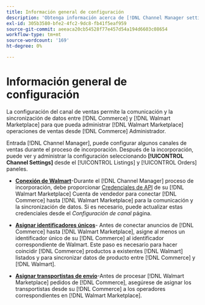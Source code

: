 ```yaml
---
title: Información general de configuración
description: 'Obtenga información acerca de [!DNL Channel Manager settings] para configurar la autenticación y asignar los atributos del catálogo de productos y los transportistas necesarios para coordinar las operaciones de ventas entre [!DNL Commerce] y el [!DNL Walmart Marketplace].'
exl-id: 305b3580-bfe2-4fc2-9dc8-fb41f5eaf959
source-git-commit: aeeaca20cb54528f77e457d54a194d6603c08654
workflow-type: tm+mt
source-wordcount: '169'
ht-degree: 0%

---
```



# Información general de configuración

La configuración del canal de ventas permite la comunicación y la sincronización de datos entre [!DNL Commerce] y [!DNL Walmart Marketplace] para que pueda administrar [!DNL Walmart Marketplace] operaciones de ventas desde [!DNL Commerce] Administrador.

Entrada [!DNL Channel Manager], puede configurar algunos canales de ventas durante el proceso de incorporación. Después de la incorporación, puede ver y administrar la configuración seleccionando **[!UICONTROL Channel Settings]** desde el [!UICONTROL Listings] y [!UICONTROL Orders] paneles.

* **[Conexión de Walmart](manage-wmt-connection.md)**-Durante el [!DNL Channel Manager] proceso de incorporación, debe proporcionar [Credenciales de API](walmart-requirements.md#generate-a-walmart-marketplace-production-api-key) de su [!DNL Walmart Marketplace] Cuenta de vendedor para conectar [!DNL Commerce] hasta [!DNL Walmart Marketplace] para la comunicación y la sincronización de datos. Si es necesario, puede actualizar estas credenciales desde el *Configuración de canal* página.

* **[Asignar identificadores únicos](map-catalog-attributes.md)**- Antes de conectar anuncios de [!DNL Commerce] hasta [!DNL Walmart Marketplace], asigne al menos un identificador único de su [!DNL Commerce] al identificador correspondiente de Walmart. Este paso es necesario para hacer coincidir [!DNL Commerce] productos a existentes [!DNL Walmart] listados y para sincronizar datos de producto entre [!DNL Commerce] y [!DNL Walmart].

* **[Asignar transportistas de envío](map-shipping-carriers.md)**-Antes de procesar [!DNL Walmart Marketplace] pedidos de [!DNL Commerce], asegúrese de asignar los transportistas desde su [!DNL Commerce] a los operadores correspondientes en [!DNL Walmart Marketplace].
